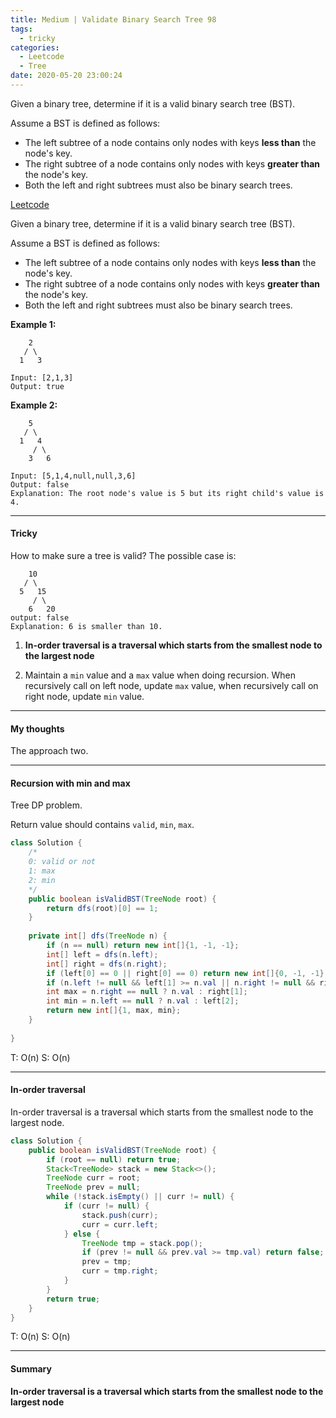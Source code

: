```yaml
---
title: Medium | Validate Binary Search Tree 98
tags:
  - tricky
categories:
  - Leetcode
  - Tree
date: 2020-05-20 23:00:24
---
```


Given a binary tree, determine if it is a valid binary search tree (BST).

Assume a BST is defined as follows:

- The left subtree of a node contains only nodes with keys **less than** the node's key.
- The right subtree of a node contains only nodes with keys **greater than** the node's key.
- Both the left and right subtrees must also be binary search trees.

[Leetcode](https://leetcode.com/problems/validate-binary-search-tree/)

<!--more-->

Given a binary tree, determine if it is a valid binary search tree (BST).

Assume a BST is defined as follows:

- The left subtree of a node contains only nodes with keys **less than** the node's key.
- The right subtree of a node contains only nodes with keys **greater than** the node's key.
- Both the left and right subtrees must also be binary search trees.

**Example 1:**

```
    2
   / \
  1   3

Input: [2,1,3]
Output: true
```

**Example 2:**

```
    5
   / \
  1   4
     / \
    3   6

Input: [5,1,4,null,null,3,6]
Output: false
Explanation: The root node's value is 5 but its right child's value is 4.
```

---

#### Tricky 

How to make sure a tree is valid? The possible case is:

```
    10
   / \
  5   15
     / \
    6   20
output: false
Explanation: 6 is smaller than 10.
```

1. **In-order traversal is a traversal which starts from the smallest node to the largest node**

2. Maintain a `min` value and a `max` value when doing recursion. When recursively call on left node, update  `max` value, when recursively call on right node, update `min` value.

---

#### My thoughts 

The approach two.

---

#### Recursion with min and max 

Tree DP problem.

Return value should contains `valid`, `min`, `max`.

```java
class Solution {
    /*
    0: valid or not
    1: max
    2: min
    */
    public boolean isValidBST(TreeNode root) {
        return dfs(root)[0] == 1;
    }
    
    private int[] dfs(TreeNode n) {
        if (n == null) return new int[]{1, -1, -1};
        int[] left = dfs(n.left);
        int[] right = dfs(n.right);
        if (left[0] == 0 || right[0] == 0) return new int[]{0, -1, -1};
        if (n.left != null && left[1] >= n.val || n.right != null && right[2] <= n.val) return new int[]{0, -1, -1};
        int max = n.right == null ? n.val : right[1];
        int min = n.left == null ? n.val : left[2];
        return new int[]{1, max, min};
    }
    
}
```

T: O(n)		S: O(n)

---

#### In-order traversal

In-order traversal is a traversal which starts from the smallest node to the largest node.

```java
class Solution {
    public boolean isValidBST(TreeNode root) {
        if (root == null) return true;
        Stack<TreeNode> stack = new Stack<>();
        TreeNode curr = root;
        TreeNode prev = null;
        while (!stack.isEmpty() || curr != null) {
            if (curr != null) {
                stack.push(curr);
                curr = curr.left;
            } else {
                TreeNode tmp = stack.pop();
                if (prev != null && prev.val >= tmp.val) return false;
                prev = tmp;
                curr = tmp.right;
            }
        }
        return true;
    }
}
```

T: O(n)		S: O(n)

---

#### Summary 

**In-order traversal is a traversal which starts from the smallest node to the largest node**

